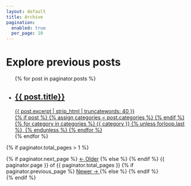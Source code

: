 ```yaml
---
layout: default
title: Archive
pagination:
  enabled: true
  per_page: 10
---
```

<div class="section-primary">
  <div class="page-header">
    <h1 class="page-header__title">Explore previous posts</h1>
  </div>
  <ul class="archive-list">
  {% for post in paginator.posts %}
      <a href="{{ post.url }}">
          <li class="archive-item box-border">
            <!-- {% if post.image %}
            <div class="archive-thumbnail">
              <img src="{{ post.image }}">
            </div>
            {% endif %} -->
            <div class="archive-text">
            <h2 class="archive-text__title">{{ post.title}}</h2>
            <div class="archive-text__excerpt">{{ post.excerpt | strip_html | truncatewords: 40 }}</div>
            {% if post %}
            {% assign categories = post.categories %}
            {% endif %}
            <div class="archive-text__category">
            {% for category in categories %}
            {{ category }}
            {% unless forloop.last %}, {% endunless %}
            {% endfor %}
            </div>
          </li>
      </a>
  {% endfor %}
  </ul>
</div>

<!-- Pagination links -->
{% if paginator.total_pages > 1 %}
<div class="pagination">
  {% if paginator.next_page %}
    <a href="{{ paginator.next_page_path }}">&larr; Older</a>    
  {% else %}<span></span>
  {% endif %}  
  <span class="center">
    {{ paginator.page }} of {{ paginator.total_pages }}
  </span>
  {% if paginator.previous_page %}
  <a class="right" href="{{ paginator.previous_page_path }}">
    Newer &rarr;
  </a>
  {% else %}<span></span>
  {% endif %}
</div>
{% endif %}
